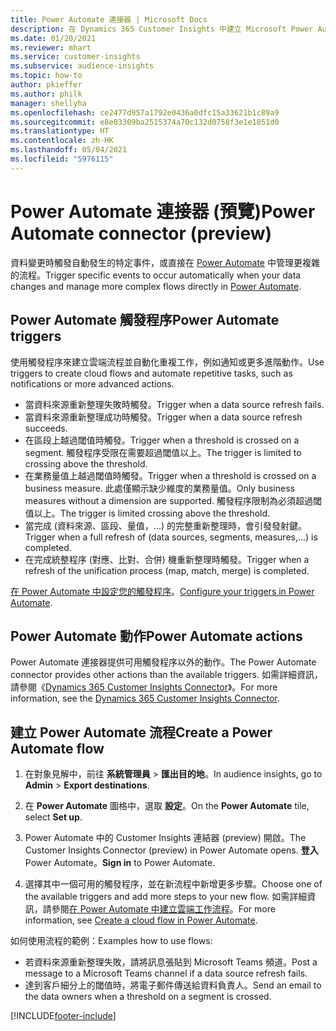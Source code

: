 ```yaml
---
title: Power Automate 連接器 | Microsoft Docs
description: 在 Dynamics 365 Customer Insights 中建立 Microsoft Power Automate 的流程。
ms.date: 01/20/2021
ms.reviewer: mhart
ms.service: customer-insights
ms.subservice: audience-insights
ms.topic: how-to
author: pkieffer
ms.author: philk
manager: shellyha
ms.openlocfilehash: ce2477d957a1792e0436a0dfc15a33621b1c89a9
ms.sourcegitcommit: e8e03309ba2515374a70c132d0758f3e1e1851d0
ms.translationtype: HT
ms.contentlocale: zh-HK
ms.lasthandoff: 05/04/2021
ms.locfileid: "5976115"
---
```

# <a name="power-automate-connector-preview"></a><span data-ttu-id="88179-103">Power Automate 連接器 (預覽)</span><span class="sxs-lookup"><span data-stu-id="88179-103">Power Automate connector (preview)</span></span>

<span data-ttu-id="88179-104">資料變更時觸發自動發生的特定事件，或直接在 [Power Automate](https://flow.microsoft.com/) 中管理更複雜的流程。</span><span class="sxs-lookup"><span data-stu-id="88179-104">Trigger specific events to occur automatically when your data changes and manage more complex flows directly in [Power Automate](https://flow.microsoft.com/).</span></span>

## <a name="power-automate-triggers"></a><span data-ttu-id="88179-105">Power Automate 觸發程序</span><span class="sxs-lookup"><span data-stu-id="88179-105">Power Automate triggers</span></span>

<span data-ttu-id="88179-106">使用觸發程序來建立雲端流程並自動化重複工作，例如通知或更多進階動作。</span><span class="sxs-lookup"><span data-stu-id="88179-106">Use triggers to create cloud flows and automate repetitive tasks, such as notifications or more advanced actions.</span></span> 

- <span data-ttu-id="88179-107">當資料來源重新整理失敗時觸發。</span><span class="sxs-lookup"><span data-stu-id="88179-107">Trigger when a data source refresh fails.</span></span> 
- <span data-ttu-id="88179-108">當資料來源重新整理成功時觸發。</span><span class="sxs-lookup"><span data-stu-id="88179-108">Trigger when a data source refresh succeeds.</span></span>
- <span data-ttu-id="88179-109">在區段上越過閾值時觸發。</span><span class="sxs-lookup"><span data-stu-id="88179-109">Trigger when a threshold is crossed on a segment.</span></span> <span data-ttu-id="88179-110">觸發程序受限在需要超過閾值以上。</span><span class="sxs-lookup"><span data-stu-id="88179-110">The trigger is limited to crossing above the threshold.</span></span>
- <span data-ttu-id="88179-111">在業務量值上越過閾值時觸發。</span><span class="sxs-lookup"><span data-stu-id="88179-111">Trigger when a threshold is crossed on a business measure.</span></span> <span data-ttu-id="88179-112">此處僅顯示缺少維度的業務量值。</span><span class="sxs-lookup"><span data-stu-id="88179-112">Only business measures without a dimension are supported.</span></span> <span data-ttu-id="88179-113">觸發程序限制為必須超過閾值以上。</span><span class="sxs-lookup"><span data-stu-id="88179-113">The trigger is limited crossing above the threshold.</span></span>
- <span data-ttu-id="88179-114">當完成 (資料來源、區段、量值，...) 的完整重新整理時，會引發發射鍵。</span><span class="sxs-lookup"><span data-stu-id="88179-114">Trigger when a full refresh of (data sources, segments, measures,...) is completed.</span></span>
- <span data-ttu-id="88179-115">在完成統整程序 (對應、比對、合併) 機重新整理時觸發。</span><span class="sxs-lookup"><span data-stu-id="88179-115">Trigger when a refresh of the unification process (map, match, merge) is completed.</span></span>

<span data-ttu-id="88179-116">[在 Power Automate 中設定您的觸發程序](https://flow.microsoft.com/connectors/shared_customerinsights/dynamics-365-customer-insights-connector/)。</span><span class="sxs-lookup"><span data-stu-id="88179-116">[Configure your triggers in Power Automate](https://flow.microsoft.com/connectors/shared_customerinsights/dynamics-365-customer-insights-connector/).</span></span>

## <a name="power-automate-actions"></a><span data-ttu-id="88179-117">Power Automate 動作</span><span class="sxs-lookup"><span data-stu-id="88179-117">Power Automate actions</span></span>
<span data-ttu-id="88179-118">Power Automate 連接器提供可用觸發程序以外的動作。</span><span class="sxs-lookup"><span data-stu-id="88179-118">The Power Automate connector provides other actions than the available triggers.</span></span> <span data-ttu-id="88179-119">如需詳細資訊，請參閱《[Dynamics 365 Customer Insights Connector](/connectors/customerinsights/)》。</span><span class="sxs-lookup"><span data-stu-id="88179-119">For more information, see the [Dynamics 365 Customer Insights Connector](/connectors/customerinsights/).</span></span>

## <a name="create-a-power-automate-flow"></a><span data-ttu-id="88179-120">建立 Power Automate 流程</span><span class="sxs-lookup"><span data-stu-id="88179-120">Create a Power Automate flow</span></span>

1. <span data-ttu-id="88179-121">在對象見解中，前往 **系統管理員** > **匯出目的地**。</span><span class="sxs-lookup"><span data-stu-id="88179-121">In audience insights, go to **Admin** > **Export destinations**.</span></span>

1. <span data-ttu-id="88179-122">在 **Power Automate** 圖格中，選取 **設定**。</span><span class="sxs-lookup"><span data-stu-id="88179-122">On the **Power Automate** tile, select **Set up**.</span></span>

1. <span data-ttu-id="88179-123">Power Automate 中的 Customer Insights 連結器 (preview) 開啟。</span><span class="sxs-lookup"><span data-stu-id="88179-123">The Customer Insights Connector (preview) in Power Automate opens.</span></span> <span data-ttu-id="88179-124">**登入** Power Automate。</span><span class="sxs-lookup"><span data-stu-id="88179-124">**Sign in** to Power Automate.</span></span>

1. <span data-ttu-id="88179-125">選擇其中一個可用的觸發程序，並在新流程中新增更多步驟。</span><span class="sxs-lookup"><span data-stu-id="88179-125">Choose one of the available triggers and add more steps to your new flow.</span></span> <span data-ttu-id="88179-126">如需詳細資訊，請參閱[在 Power Automate 中建立雲端工作流程](/power-automate/get-started-logic-flow)。</span><span class="sxs-lookup"><span data-stu-id="88179-126">For more information, see [Create a cloud flow in Power Automate](/power-automate/get-started-logic-flow).</span></span>

<span data-ttu-id="88179-127">如何使用流程的範例：</span><span class="sxs-lookup"><span data-stu-id="88179-127">Examples how to use flows:</span></span> 
- <span data-ttu-id="88179-128">若資料來源重新整理失敗，請將訊息張貼到 Microsoft Teams 頻道。</span><span class="sxs-lookup"><span data-stu-id="88179-128">Post a message to a Microsoft Teams channel if a data source refresh fails.</span></span> 
- <span data-ttu-id="88179-129">達到客戶細分上的閾值時，將電子郵件傳送給資料負責人。</span><span class="sxs-lookup"><span data-stu-id="88179-129">Send an email to the data owners when a threshold on a segment is crossed.</span></span>



[!INCLUDE[footer-include](../includes/footer-banner.md)]
